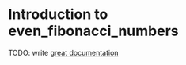 # Introduction to even_fibonacci_numbers

TODO: write [great documentation](http://jacobian.org/writing/what-to-write/)
